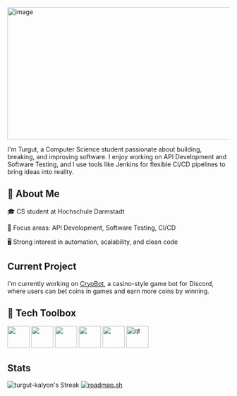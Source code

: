 <img width="1000" height="300" alt="image" src="https://github.com/user-attachments/assets/23692211-3a09-4110-a16a-00e780c0c089" />

I'm Turgut, a Computer Science student passionate about building, breaking, and improving software.
I enjoy working on API Development and Software Testing, and I use tools like Jenkins for flexible CI/CD pipelines to bring ideas into reality.

## 🚀 About Me
🎓 CS student at Hochschule Darmstadt

🧪 Focus areas: API Development, Software Testing, CI/CD

🖥️ Strong interest in automation, scalability, and clean code

## Current Project
I'm currently working on [CryoBot](https://github.com/Turgut-Kalyon/CryoBot), a casino-style game bot for Discord, where users can bet coins in games and earn more coins by winning.

## 🧰 Tech Toolbox

<p align="left">
  <img src="https://cdn.jsdelivr.net/gh/devicons/devicon/icons/python/python-original.svg" width="50" />
  <img src="https://cdn.jsdelivr.net/gh/devicons/devicon/icons/cplusplus/cplusplus-original.svg" width="50" />
  <img src="https://cdn.jsdelivr.net/gh/devicons/devicon/icons/jenkins/jenkins-original.svg" width="50" />
  <img src="https://cdn.jsdelivr.net/gh/devicons/devicon/icons/git/git-original.svg" width="50" />
  <img src="https://cdn.jsdelivr.net/gh/devicons/devicon/icons/linux/linux-original.svg" width="50" />
  <img src="https://upload.wikimedia.org/wikipedia/commons/0/0b/Qt_logo_2016.svg" alt="qt" width="50"/>
</p>

## Stats

![turgut-kalyon's Streak](https://github-readme-streak-stats.herokuapp.com/?user=turgut-kalyon&theme=tokyonight&hide_border=true)
<a href="https://roadmap.sh"><img src="https://roadmap.sh/card/tall/687a9f37d8402b4cbd3b607a?variant=dark" alt="roadmap.sh"/></a>

